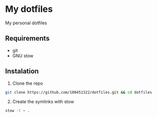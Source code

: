 # My dotfiles
My personal dotfiles

## Requirements
- git
- GNU stow

## Instalation
1. Clone the repo
```bash
git clone https://github.com/100451322/dotfiles.git && cd dotfiles
```

2. Create the symlinks with stow
```bash
stow -t ~ .
```
